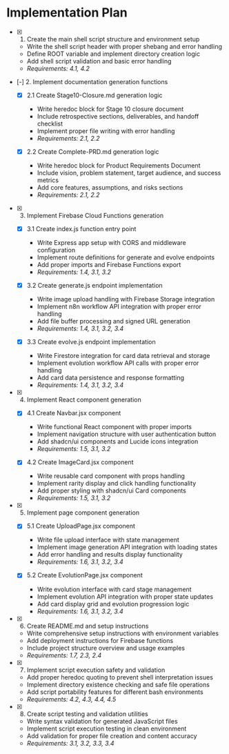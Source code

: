 # Implementation Plan

- [x] 1. Create the main shell script structure and environment setup
  - Write the shell script header with proper shebang and error handling
  - Define ROOT variable and implement directory creation logic
  - Add shell script validation and basic error handling
  - _Requirements: 4.1, 4.2_

- [-] 2. Implement documentation generation functions
  - [x] 2.1 Create Stage10-Closure.md generation logic
    - Write heredoc block for Stage 10 closure document
    - Include retrospective sections, deliverables, and handoff checklist
    - Implement proper file writing with error handling
    - _Requirements: 2.1, 2.2_

  - [x] 2.2 Create Complete-PRD.md generation logic
    - Write heredoc block for Product Requirements Document
    - Include vision, problem statement, target audience, and success metrics
    - Add core features, assumptions, and risks sections
    - _Requirements: 2.1, 2.2_

- [x] 3. Implement Firebase Cloud Functions generation
  - [x] 3.1 Create index.js function entry point
    - Write Express app setup with CORS and middleware configuration
    - Implement route definitions for generate and evolve endpoints
    - Add proper imports and Firebase Functions export
    - _Requirements: 1.4, 3.1, 3.2_

  - [x] 3.2 Create generate.js endpoint implementation
    - Write image upload handling with Firebase Storage integration
    - Implement n8n workflow API integration with proper error handling
    - Add file buffer processing and signed URL generation
    - _Requirements: 1.4, 3.1, 3.2, 3.4_

  - [x] 3.3 Create evolve.js endpoint implementation
    - Write Firestore integration for card data retrieval and storage
    - Implement evolution workflow API calls with proper error handling
    - Add card data persistence and response formatting
    - _Requirements: 1.4, 3.1, 3.2, 3.4_

- [x] 4. Implement React component generation
  - [x] 4.1 Create Navbar.jsx component
    - Write functional React component with proper imports
    - Implement navigation structure with user authentication button
    - Add shadcn/ui components and Lucide icons integration
    - _Requirements: 1.5, 3.1, 3.2_

  - [x] 4.2 Create ImageCard.jsx component
    - Write reusable card component with props handling
    - Implement rarity display and click handling functionality
    - Add proper styling with shadcn/ui Card components
    - _Requirements: 1.5, 3.1, 3.2_

- [x] 5. Implement page component generation
  - [x] 5.1 Create UploadPage.jsx component
    - Write file upload interface with state management
    - Implement image generation API integration with loading states
    - Add error handling and results display functionality
    - _Requirements: 1.6, 3.1, 3.2, 3.4_

  - [x] 5.2 Create EvolutionPage.jsx component
    - Write evolution interface with card stage management
    - Implement evolution API integration with proper state updates
    - Add card display grid and evolution progression logic
    - _Requirements: 1.6, 3.1, 3.2, 3.4_

- [x] 6. Create README.md and setup instructions
  - Write comprehensive setup instructions with environment variables
  - Add deployment instructions for Firebase functions
  - Include project structure overview and usage examples
  - _Requirements: 1.7, 2.3, 2.4_

- [x] 7. Implement script execution safety and validation
  - Add proper heredoc quoting to prevent shell interpretation issues
  - Implement directory existence checking and safe file operations
  - Add script portability features for different bash environments
  - _Requirements: 4.2, 4.3, 4.4, 4.5_

- [x] 8. Create script testing and validation utilities
  - Write syntax validation for generated JavaScript files
  - Implement script execution testing in clean environment
  - Add validation for proper file creation and content accuracy
  - _Requirements: 3.1, 3.2, 3.3, 3.4_

